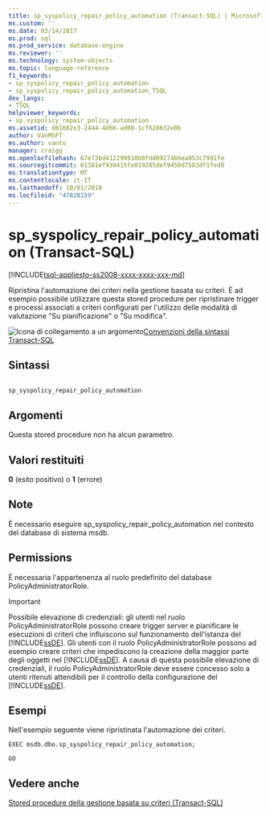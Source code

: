 ```yaml
---
title: sp_syspolicy_repair_policy_automation (Transact-SQL) | Microsoft Docs
ms.custom: ''
ms.date: 03/14/2017
ms.prod: sql
ms.prod_service: database-engine
ms.reviewer: ''
ms.technology: system-objects
ms.topic: language-reference
f1_keywords:
- sp_syspolicy_repair_policy_automation
- sp_syspolicy_repair_policy_automation_TSQL
dev_langs:
- TSQL
helpviewer_keywords:
- sp_syspolicy_repair_policy_automation
ms.assetid: d81682e3-2444-4d66-ad00-1cf628632e8b
author: VanMSFT
ms.author: vanto
manager: craigg
ms.openlocfilehash: 67e73bd412299910b0fdd0927466ea953c7991fe
ms.sourcegitcommit: 61381ef939415fe019285def9450d7583df1fed0
ms.translationtype: MT
ms.contentlocale: it-IT
ms.lasthandoff: 10/01/2018
ms.locfileid: "47828159"
---
```

# <a name="spsyspolicyrepairpolicyautomation-transact-sql"></a>sp_syspolicy_repair_policy_automation (Transact-SQL)
[!INCLUDE[tsql-appliesto-ss2008-xxxx-xxxx-xxx-md](../../includes/tsql-appliesto-ss2008-xxxx-xxxx-xxx-md.md)]

  Ripristina l'automazione dei criteri nella gestione basata su criteri. È ad esempio possibile utilizzare questa stored procedure per ripristinare trigger e processi associati a criteri configurati per l'utilizzo delle modalità di valutazione "Su pianificazione" o "Su modifica".  
  
 ![Icona di collegamento a un argomento](../../database-engine/configure-windows/media/topic-link.gif "Icona di collegamento a un argomento")[Convenzioni della sintassi Transact-SQL](../../t-sql/language-elements/transact-sql-syntax-conventions-transact-sql.md)  
  
## <a name="syntax"></a>Sintassi  
  
```  
  
sp_syspolicy_repair_policy_automation  
```  
  
## <a name="arguments"></a>Argomenti  
 Questa stored procedure non ha alcun parametro.  
  
## <a name="return-code-values"></a>Valori restituiti  
 **0** (esito positivo) o **1** (errore)  
  
## <a name="remarks"></a>Note  
 È necessario eseguire sp_syspolicy_repair_policy_automation nel contesto del database di sistema msdb.  
  
## <a name="permissions"></a>Permissions  
 È necessaria l'appartenenza al ruolo predefinito del database PolicyAdministratorRole.  
  
> [!IMPORTANT]  
>  Possibile elevazione di credenziali: gli utenti nel ruolo PolicyAdministratorRole possono creare trigger server e pianificare le esecuzioni di criteri che influiscono sul funzionamento dell'istanza del [!INCLUDE[ssDE](../../includes/ssde-md.md)]. Gli utenti con il ruolo PolicyAdministratorRole possono ad esempio creare criteri che impediscono la creazione della maggior parte degli oggetti nel [!INCLUDE[ssDE](../../includes/ssde-md.md)]. A causa di questa possibile elevazione di credenziali, il ruolo PolicyAdministratorRole deve essere concesso solo a utenti ritenuti attendibili per il controllo della configurazione del [!INCLUDE[ssDE](../../includes/ssde-md.md)].  
  
## <a name="examples"></a>Esempi  
 Nell'esempio seguente viene ripristinata l'automazione dei criteri.  
  
```  
EXEC msdb.dbo.sp_syspolicy_repair_policy_automation;  
  
GO  
```  
  
## <a name="see-also"></a>Vedere anche  
 [Stored procedure della gestione basata su criteri &#40;Transact-SQL&#41;](../../relational-databases/system-stored-procedures/policy-based-management-stored-procedures-transact-sql.md)  
  
  
